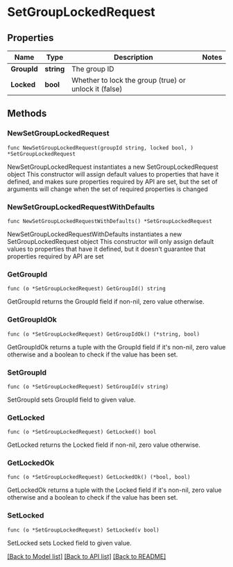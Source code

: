 # SetGroupLockedRequest

## Properties

Name | Type | Description | Notes
------------ | ------------- | ------------- | -------------
**GroupId** | **string** | The group ID | 
**Locked** | **bool** | Whether to lock the group (true) or unlock it (false) | 

## Methods

### NewSetGroupLockedRequest

`func NewSetGroupLockedRequest(groupId string, locked bool, ) *SetGroupLockedRequest`

NewSetGroupLockedRequest instantiates a new SetGroupLockedRequest object
This constructor will assign default values to properties that have it defined,
and makes sure properties required by API are set, but the set of arguments
will change when the set of required properties is changed

### NewSetGroupLockedRequestWithDefaults

`func NewSetGroupLockedRequestWithDefaults() *SetGroupLockedRequest`

NewSetGroupLockedRequestWithDefaults instantiates a new SetGroupLockedRequest object
This constructor will only assign default values to properties that have it defined,
but it doesn't guarantee that properties required by API are set

### GetGroupId

`func (o *SetGroupLockedRequest) GetGroupId() string`

GetGroupId returns the GroupId field if non-nil, zero value otherwise.

### GetGroupIdOk

`func (o *SetGroupLockedRequest) GetGroupIdOk() (*string, bool)`

GetGroupIdOk returns a tuple with the GroupId field if it's non-nil, zero value otherwise
and a boolean to check if the value has been set.

### SetGroupId

`func (o *SetGroupLockedRequest) SetGroupId(v string)`

SetGroupId sets GroupId field to given value.


### GetLocked

`func (o *SetGroupLockedRequest) GetLocked() bool`

GetLocked returns the Locked field if non-nil, zero value otherwise.

### GetLockedOk

`func (o *SetGroupLockedRequest) GetLockedOk() (*bool, bool)`

GetLockedOk returns a tuple with the Locked field if it's non-nil, zero value otherwise
and a boolean to check if the value has been set.

### SetLocked

`func (o *SetGroupLockedRequest) SetLocked(v bool)`

SetLocked sets Locked field to given value.



[[Back to Model list]](../README.md#documentation-for-models) [[Back to API list]](../README.md#documentation-for-api-endpoints) [[Back to README]](../README.md)


